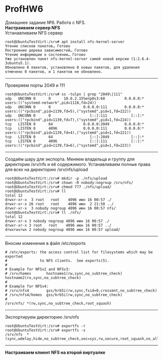 # ProfHW6
Домашнее задание №6. Работа с NFS.  
<b>Настраиваем сервер NFS</b>  
Устанавливаем NFS сервер
```
root@UbuntuTestVirt:/srv# apt install nfs-kernel-server
Чтение списков пакетов… Готово
Построение дерева зависимостей… Готово
Чтение информации о состоянии… Готово
Уже установлен пакет nfs-kernel-server самой новой версии (1:2.6.4-3ubuntu5.1).
Обновлено 0 пакетов, установлено 0 новых пакетов, для удаления отмечено 0 пакетов, и 1 пакетов не обновлено.
```
---
Проверяем порты 2049 и 111
```
root@UbuntuTestVirt:/srv# ss -tulpn | grep "2049\|111"
udp   UNCONN 0      0      10.0.2.15%enp0s3:68         0.0.0.0:*    users:(("systemd-network",pid=1118,fd=24))
udp   UNCONN 0      0               0.0.0.0:111        0.0.0.0:*    users:(("rpcbind",pid=1139,fd=5),("systemd",pid=1,fd=222))
udp   UNCONN 0      0                  [::]:111           [::]:*    users:(("rpcbind",pid=1139,fd=7),("systemd",pid=1,fd=224))
tcp   LISTEN 0      64              0.0.0.0:2049       0.0.0.0:*
tcp   LISTEN 0      4096            0.0.0.0:111        0.0.0.0:*    users:(("rpcbind",pid=1139,fd=4),("systemd",pid=1,fd=221))
tcp   LISTEN 0      64                 [::]:2049          [::]:*
tcp   LISTEN 0      4096               [::]:111           [::]:*    users:(("rpcbind",pid=1139,fd=6),("systemd",pid=1,fd=223))
```
---
Создаём шару для экспорта. Меняем владельца и группу для директории /srv/nfs и её содержимого. Устанавливаем полные права для всех на директорию /srv/nfs/upload
```
root@UbuntuTestVirt:/srv# mkdir -p ./nfs/upload
root@UbuntuTestVirt:/srv# chown -R nobody:nogroup /srv/nfs/
root@UbuntuTestVirt:/srv# chmod 777 ./nfs/upload/
root@UbuntuTestVirt:/srv# ll
total 12
drwxr-xr-x  3 root   root    4096 июн 16 00:57 ./
drwxr-xr-x 26 root   root    4096 июн  2 21:50 ../
drwxr-xr-x  3 nobody nogroup 4096 июн 16 00:57 nfs/
root@UbuntuTestVirt:/srv# ll ./nfs/
total 12
drwxr-xr-x 3 nobody nogroup 4096 июн 16 00:57 ./
drwxr-xr-x 3 root   root    4096 июн 16 00:57 ../
drwxrwxrwx 2 nobody nogroup 4096 июн 16 00:57 upload/
```
---
Вносим изменения в файл /etc/exports
```
# /etc/exports: the access control list for filesystems which may be exported
#               to NFS clients.  See exports(5).
#
# Example for NFSv2 and NFSv3:
# /srv/homes       hostname1(rw,sync,no_subtree_check) hostname2(ro,sync,no_subtree_check)
#
# Example for NFSv4:
# /srv/nfs4        gss/krb5i(rw,sync,fsid=0,crossmnt,no_subtree_check)
# /srv/nfs4/homes  gss/krb5i(rw,sync,no_subtree_check)
#
/srv/nfs/ *(rw,sync,no_subtree_check,root_squash)
```
---
Экспортируем директорию /srv/nfs
```
root@UbuntuTestVirt:/srv# exportfs -r
root@UbuntuTestVirt:/srv# exportfs -s
/srv/nfs  *(sync,wdelay,hide,no_subtree_check,sec=sys,rw,secure,root_squash,no_all_squash)
```
---
<b>Настраиваем клиент NFS на второй виртуалке</b>
